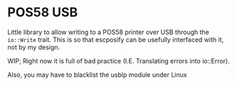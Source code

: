 # POS58 USB
Little library to allow writing to a POS58 printer over USB through the `io::Write` trait. This is so that escposify can be usefully interfaced with it, not by my design.

WIP; Right now it is full of bad practice (I.E. Translating errors into io::Error).

Also, you may have to blacklist the usblp module under Linux
